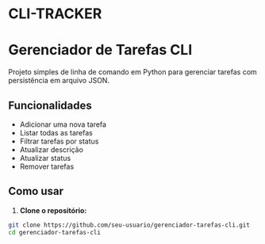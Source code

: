 # CLI-TRACKER

# Gerenciador de Tarefas CLI

Projeto simples de linha de comando em Python para gerenciar tarefas com persistência em arquivo JSON.

## Funcionalidades

- Adicionar uma nova tarefa
- Listar todas as tarefas
- Filtrar tarefas por status
- Atualizar descrição
- Atualizar status
- Remover tarefas

## Como usar

1. **Clone o repositório:**

```bash
git clone https://github.com/seu-usuario/gerenciador-tarefas-cli.git
cd gerenciador-tarefas-cli
